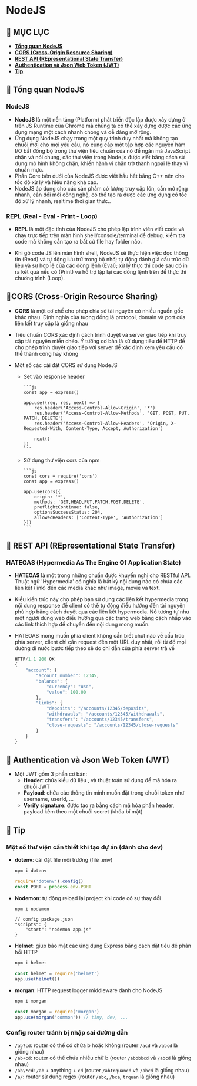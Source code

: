 # **NodeJS**

## 🔷 MỤC LỤC

- **[Tổng quan NodeJS](#-tổng-quan-nodejs)**
- **[CORS (Cross-Origin Resource Sharing)](#cors-cross-origin-resource-sharing)**
- **[REST API (REpresentational State Transfer)](#-rest-api-representational-state-transfer)**
- **[Authentication và Json Web Token (JWT)](#-authentication-và-json-web-token-jwt)**
- **[Tip](#-tip)**

## 🔷 Tổng quan NodeJS

### NodeJS

- **NodeJS** là một nền tảng (Platform) phát triển độc lập được xây dựng ở trên JS Runtime của Chrome mà chúng ta có thể xây dựng được các ứng dụng mạng một cách nhanh chóng và dễ dàng mở rộng.
- Ứng dụng NodeJS chạy trong một quy trình duy nhất mà không tạo chuỗi mới cho mọi yêu cầu, nó cung cấp một tập hợp các nguyên hàm I/O bất đồng bộ trong thư viện tiêu chuẩn của nó để ngăn mã JavaScript chặn và nói chung, các thư viện trong Node.js được viết bằng cách sử dụng mô hình không chặn, khiến hành vi chặn trở thành ngoại lệ thay vì chuẩn mực.
- Phần Core bên dưới của NodeJS được viết hầu hết bằng C++ nên cho tốc độ xử lý và hiệu năng khá cao.
- NodeJS áp dụng cho các sản phẩm có lượng truy cập lớn, cần mở rộng nhanh, cần đổi mới công nghệ, có thể tạo ra được các ứng dụng có tốc độ xử lý nhanh, realtime thời gian thực..

### REPL (Real - Eval - Print - Loop)

- **REPL** là một đặc tính của NodeJS cho phép lập trình viên viết code  và chạy trực tiếp trên màn hình shell/console/terminal để debug, kiểm tra code mà không cần tạo ra bất cứ file hay folder nào.

- Khi gõ code JS lên màn hình shell, NodeJS sẽ thực hiện việc đọc thông tin (Read) và tự động lưu trữ trong bộ nhớ; tự động đánh giá cấu trúc dữ liệu và sự hợp lệ của các dòng lệnh (Eval); xử lý thực thi code sau đó in ra kết quả nếu có (Print) và hỗ trợ lặp lại các dòng lệnh trên để thực thi chương trình (Loop).

## 🔷CORS (Cross-Origin Resource Sharing)

- **CORS** là một cơ chế cho phép chia sẻ tài nguyên có nhiều nguồn gốc khác nhau. Định nghĩa của tương đồng là protocol, domain và port của liên kết truy cập là giống nhau

- Tiêu chuẩn CORS xác định cách trình duyệt và server giao tiếp khi truy cập tài nguyên miền chéo. Ý tưởng cơ bản là sử dụng tiêu đề HTTP để cho phép trình duyệt giao tiếp với server để xác định xem yêu cầu có thể thành công hay không

- Một số các cài đặt CORS sử dụng NodeJS
  - Set vào response header

        ```js
        const app = express()

        app.use((req, res, next) => {
            res.header('Access-Control-Allow-Origin', '*')
            res.header('Access-Control-Allow-Methods', 'GET, POST, PUT, PATCH, DELETE')
            res.header('Access-Control-Allow-Headers', 'Origin, X-Requested-With, Content-Type, Accept, Authorization')

            next()
        })
        ```

  - Sử dụng thư viện cors của npm

        ```js
        const cors = require('cors')
        const app = express()

        app.use(cors({
            origin: '*',
            methods: 'GET,HEAD,PUT,PATCH,POST,DELETE',
            preflightContinue: false,
            optionsSuccessStatus: 204,
            allowedHeaders: ['Content-Type', 'Authorization']
        }))
        ```

## 🔷 REST API (REpresentational State Transfer)

### HATEOAS (Hypermedia As The Engine Of Application State)

- **HATEOAS** là một trong những chuẩn được khuyến nghị cho RESTful API. Thuật ngữ 'Hypermedia' có nghĩa là bất kỳ nội dung nào có chứa các liên kết (link) đến các media khác như image, movie và text.

- Kiểu kiến trúc này cho phép bạn sử dụng các liên kết hypermedia trong nội dung response để client có thể tự động điều hướng đến tài nguyên phù hợp bằng cách duyệt qua các liên kết hypermedia. Nó tương tự như một người dùng web điều hướng qua các trang web bằng cách nhấp vào các link thích hợp để chuyển đến nội dung mong muốn.

- HATEOAS mong muốn phía client không cần biết chút nào về cấu trúc phía server, client chỉ cần request đến một URL duy nhất, rồi từ đó mọi đường đi nước bước tiếp theo sẽ do chỉ dẫn của phía server trả về

    ```js
    HTTP/1.1 200 OK
    {
        "account": {
            "account_number": 12345,
            "balance": {
                "currency": "usd",
                "value": 100.00
            },
            "links": {
                "deposits": "/accounts/12345/deposits",
                "withdrawals": "/accounts/12345/withdrawals",
                "transfers": "/accounts/12345/transfers",
                "close-requests": "/accounts/12345/close-requests"
            }
        }
    }
    ```

## 🔷 Authentication và Json Web Token (JWT)

- Một JWT gồm 3 phần cơ bản:
  - **Header**: chứa kiểu dữ liệu , và thuật toán sử dụng để mã hóa ra chuỗi JWT
  - **Payload**: chứa các thông tin mình muốn đặt trong chuỗi token như username, userId, …
  - **Verify signature**: được tạo ra bằng cách mã hóa phần header, payload kèm theo một chuỗi secret (khóa bí mật)

## 🔷 Tip

### Một số thư viện cần thiết khi tạo dự án (dành cho dev)

- **dotenv**: cài đặt file môi trường (file .env)

    ```sh
    npm i dotenv
    ```

    ```js
    require('dotenv').config()
    const PORT = process.env.PORT
    ```

- **Nodemon**: tự động reload lại project khi code có sự thay đổi

    ```sh
    npm i nodemon
    ```

    ```json5
    // config package.json
    "scripts": {
        "start": "nodemon app.js"
    }
    ```

- **Helmet**: giúp bảo mật các ứng dụng Express bằng cách đặt tiêu đề phản hồi HTTP

    ```sh
    npm i helmet
    ```

    ```js
    const helmet = require('helmet')
    app.use(helmet())
    ```

- **morgan**: HTTP request logger middleware dành cho NodeJS

    ```sh
    npm i morgan
    ```

    ```js
    const morgan = require('morgan')
    app.use(morgan('common')) // tiny, dev, ...
    ```

### Config router tránh bị nhập sai đường dẫn

- `/ab?cd`: router có thể có chứa b hoặc không (router `/acd` và `/abcd` là giống nhau)
- `/ab+cd`: router có thể chứa nhiều chữ b (router `/abbbbcd` và `/abcd` là giống nhau)
- `/ab\*cd`: `/ab` + anything + `cd` (router `/abtrquancd` và `/abcd` là giống nhau)
- `/a/`: router sử dụng regex (router `/abc`, `/bca`, `trquan` là giống nhau)
